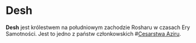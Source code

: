 # Desh

**Desh** jest królestwem na południowym zachodzie Rosharu w czasach Ery Samotności. Jest to jedno z państw członkowskich #[Cesarstwa Aziru](locations/azir).
